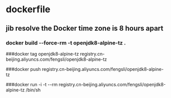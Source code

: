 # dockerfile
## jib resolve the Docker time zone is 8 hours apart

### docker build --force-rm -t openjdk8-alpine-tz .

###docker tag openjdk8-alpine-tz registry.cn-beijing.aliyuncs.com/fengsli/openjdk8-alpine-tz

###docker push registry.cn-beijing.aliyuncs.com/fengsli/openjdk8-alpine-tz

###docker run -i -t --rm registry.cn-beijing.aliyuncs.com/fengsli/openjdk8-alpine-tz /bin/sh
